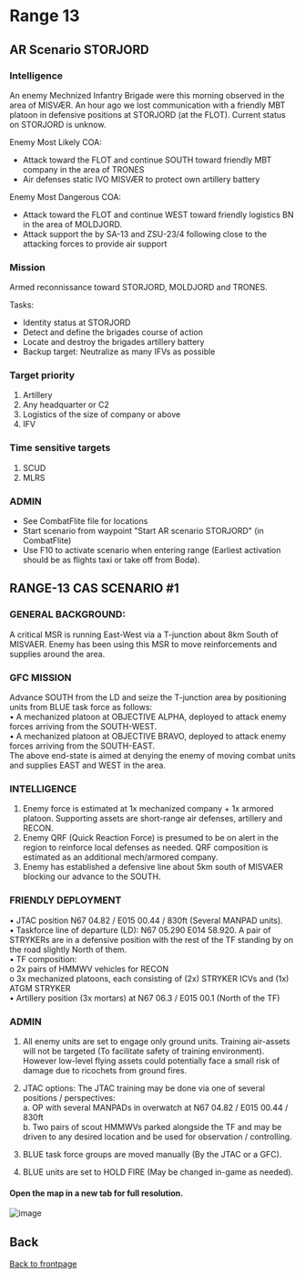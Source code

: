 # Range 13

## AR Scenario STORJORD
### Intelligence
An enemy Mechnized Infantry Brigade were this morning observed in the area of MISVÆR. An hour ago we lost communication with a friendly MBT platoon
in defensive positions at STORJORD (at the FLOT). Current status on STORJORD is unknow. 

Enemy Most Likely COA:
- Attack toward the FLOT and continue SOUTH toward friendly MBT company in the area of TRONES
- Air defenses static IVO MISVÆR to protect own artillery battery

Enemy Most Dangerous COA:
- Attack toward the FLOT and continue WEST toward friendly logistics BN in the area of MOLDJORD.
- Attack support the by SA-13 and ZSU-23/4 following close to the attacking forces to provide air support


### Mission
Armed reconnissance toward STORJORD, MOLDJORD and TRONES.

Tasks:
- Identity status at STORJORD
- Detect and define the brigades course of action
- Locate and destroy the brigades artillery battery 
- Backup target: Neutralize as many IFVs as possible

### Target priority
1. Artillery
2. Any headquarter or C2
3. Logistics of the size of company or above
4. IFV

### Time sensitive targets
1. SCUD
2. MLRS



### ADMIN
- See CombatFlite file for locations
- Start scenario from waypoint "Start AR scenario STORJORD" (in CombatFlite)
- Use F10 to activate scenario when entering range (Earliest activation should be as flights taxi or take off from Bodø).




## RANGE-13 CAS SCENARIO #1

### GENERAL BACKGROUND:
A critical MSR is running East-West via a T-junction about 8km South of MISVAER. Enemy has been using this MSR to move reinforcements and supplies around the area.

### GFC MISSION
Advance SOUTH from the LD and seize the T-junction area by positioning units from BLUE task force as follows:<br />
•	A mechanized platoon at OBJECTIVE ALPHA, deployed to attack enemy forces arriving from the SOUTH-WEST.<br />
•	A mechanized platoon at OBJECTIVE BRAVO, deployed to attack enemy forces arriving from the SOUTH-EAST.<br />
The above end-state is aimed at denying the enemy of moving combat units and supplies EAST and WEST in the area.

### INTELLIGENCE
1)	Enemy force is estimated at 1x mechanized company + 1x armored platoon. Supporting assets are short-range air defenses, artillery and RECON.<br />
2)	Enemy QRF (Quick Reaction Force) is presumed to be on alert in the region to reinforce local defenses as needed. QRF composition is estimated as an additional mech/armored company.<br />
3)	Enemy has established a defensive line about 5km south of MISVAER blocking our advance to the SOUTH.<br />

### FRIENDLY DEPLOYMENT
•	JTAC position N67 04.82 / E015 00.44 / 830ft (Several MANPAD units). <br />
•	Taskforce line of departure (LD): N67 05.290 E014 58.920. A pair of STRYKERs are in a defensive position with the rest of the TF standing by on the road slightly North of them.<br />
•	TF composition:<br />
o	2x pairs of HMMWV vehicles for RECON<br />
o	3x mechanized platoons, each consisting of (2x) STRYKER ICVs and (1x) ATGM STRYKER<br />
•	Artillery position (3x mortars) at N67 06.3 / E015 00.1 (North of the TF)

### ADMIN
1)	All enemy units are set to engage only ground units. Training air-assets will not be targeted (To facilitate safety of training environment). However low-level flying assets could potentially face a small risk of damage due to ricochets from ground fires.<br />
2)	JTAC options: The JTAC training may be done via one of several positions / perspectives:<br />
  a.	OP with several MANPADs in overwatch at N67 04.82 / E015 00.44 / 830ft<br />
  b.	Two pairs of scout HMMWVs parked alongside the TF and may be driven to any desired location and be used for observation / controlling.<br />

3)	BLUE task force groups are moved manually (By the JTAC or a GFC).<br />
4)	BLUE units are set to HOLD FIRE (May be changed in-game as needed).

#### Open the map in a new tab for full resolution.
<img alt="image" src="https://github.com/user-attachments/assets/c28aebf3-267a-4e07-912f-9e7b82d8d64f" />




## Back
[Back to frontpage](https://132nd-vwing.github.io/TRMA-Brief/)
